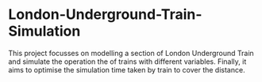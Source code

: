 # London-Underground-Train-Simulation

This project focusses on modelling a section of London Underground Train and simulate the operation the of trains with different variables. Finally, it aims to optimise the simulation time taken by train to cover the distance.
